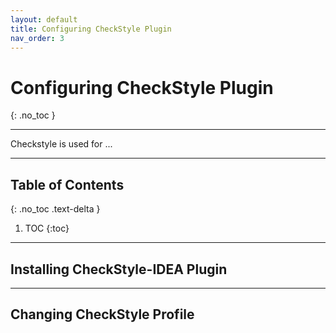 ```yaml
---
layout: default
title: Configuring CheckStyle Plugin
nav_order: 3
---
```


# Configuring CheckStyle Plugin
{: .no_toc }


---

Checkstyle is used for ...

---

## Table of Contents
{: .no_toc .text-delta }

1. TOC
{:toc}

---

## Installing CheckStyle-IDEA Plugin

---

## Changing CheckStyle Profile 
